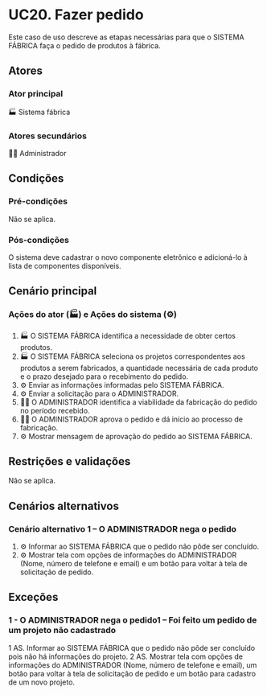 # UC20. Fazer pedido

Este caso de uso descreve as etapas necessárias para que o SISTEMA FÁBRICA faça o pedido de produtos à fábrica.

## Atores
### Ator principal
🏭 Sistema fábrica

### Atores secundários
👨‍💼 Administrador

## Condições
### Pré-condições
Não se aplica.

### Pós-condições
O sistema deve cadastrar o novo componente eletrônico e adicioná-lo à lista de componentes disponíveis.

## Cenário principal
### Ações do ator (🏭) e Ações do sistema (⚙️)
1. 🏭 O SISTEMA FÁBRICA identifica a necessidade de obter certos produtos.
2. 🏭 O SISTEMA FÁBRICA seleciona os projetos correspondentes aos produtos a serem fabricados, a quantidade necessária de cada produto e o prazo desejado para o recebimento do pedido.
3. ⚙️ Enviar as informações informadas pelo SISTEMA FÁBRICA.
4. ⚙️ Enviar a solicitação para o ADMINISTRADOR.
5. 👨‍💼 O ADMINISTRADOR identifica a viabilidade da fabricação do pedido no período recebido.
6. 👨‍💼 O ADMINISTRADOR aprova o pedido e dá início ao processo de fabricação.
7. ⚙️ Mostrar mensagem de aprovação do pedido ao SISTEMA FÁBRICA.

## Restrições e validações
Não se aplica.

## Cenários alternativos
### Cenário alternativo 1 – O ADMINISTRADOR nega o pedido
1. ⚙️ Informar ao SISTEMA FÁBRICA que o pedido não pôde ser concluído.
2. ⚙️ Mostrar tela com opções de informações do ADMINISTRADOR (Nome, número de telefone e email) e um botão para voltar à tela de solicitação de pedido. 


## Exceções
### 1 - O ADMINISTRADOR nega o pedido1 – Foi feito um pedido de um projeto não cadastrado 

1 AS. Informar ao SISTEMA FÁBRICA que o pedido não pôde ser concluído pois não há informações do projeto.
2 AS. Mostrar tela com opções de informações do ADMINISTRADOR (Nome, número de telefone e email), um botão para voltar à tela de solicitação de pedido e um botão para cadastro de um novo projeto. 
